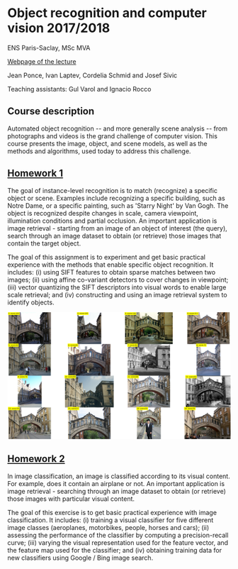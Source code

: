 # Object recognition and computer vision 2017/2018

ENS Paris-Saclay, MSc MVA

[Webpage of the lecture](http://www.di.ens.fr/willow/teaching/recvis17/)

Jean Ponce, Ivan Laptev, Cordelia Schmid and Josef Sivic

Teaching assistants:  Gul Varol and Ignacio Rocco

## Course description

Automated  object  recognition -- and  more  generally  scene  analysis -- from  photographs  and videos  is  the  grand  challenge  of  computer  vision.  This  course  presents  the  image,  object,  and scene models, as well as the methods and algorithms, used today to address this challenge.

## [Homework 1](http://www.di.ens.fr/willow/teaching/recvis17/assignment1/)

The goal of instance-level recognition is to match (recognize) a specific object or scene.  Examples include recognizing a specific building, such as Notre Dame, or a specific painting, such as 'Starry Night' by Van Gogh. The object is recognized despite changes in scale, camera viewpoint, illumination conditions and partial occlusion. An important application is image retrieval - starting from an image of an object of interest (the query), search  through an image dataset to obtain (or retrieve) those images that contain the target object.

The goal of this assignment is to experiment and get basic practical experience with the methods that enable specific object recognition. It includes: (i) using SIFT features to obtain sparse matches between two images; (ii) using affine co-variant detectors to cover changes in viewpoint; (iii) vector quantizing the SIFT descriptors into visual words to enable large scale retrieval; and (iv) constructing and using an image retrieval system to identify objects.

![Matching](hwk1/images/IIID.png)


<!-- ![alt text][hw1/images/geo_verif.png]

[logo]: hw1/images/geo_verif.png "Logo Title Text 2" -->

## [Homework 2](http://www.di.ens.fr/willow/teaching/recvis17/assignment2/)

In image classification, an image is classified according to its visual content. For example, does it contain an airplane or not. An important application is image retrieval - searching through an image dataset to obtain (or retrieve) those images with particular visual content.

The goal of this exercise is to get basic practical experience with image classification. It includes: (i) training a visual classifier for five different image classes (aeroplanes, motorbikes, people, horses and cars); (ii) assessing the performance of the classifier by computing a precision-recall curve; (iii) varying the visual representation used for the feature vector, and the feature map used for the classifier; and (iv) obtaining training data for new classifiers using Google / Bing image search.
